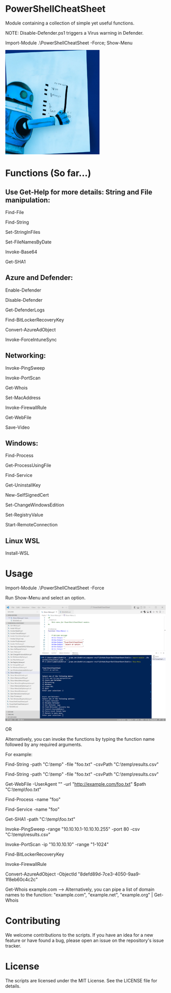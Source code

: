 # PowerShellCheatSheet
Module containing a collection of simple yet useful functions. 

NOTE: Disable-Defender.ps1 triggers a Virus warning in Defender. 

Import-Module .\PowerShellCheatSheet -Force; Show-Menu


![logo](https://github.com/gromedev/PowerShellCheatSheet/blob/main/Assets/logo.png)


# Functions (So far...)

Use Get-Help for more details:
String and File manipulation:
-----------------------------
  Find-File

  Find-String

  Set-StringInFiles

  Set-FileNamesByDate

  Invoke-Base64

  Get-SHA1



Azure and Defender:
-----------------------------
  Enable-Defender

  Disable-Defender

  Get-DefenderLogs

  Find-BitLockerRecoveryKey

  Convert-AzureAdObject

  Invoke-ForceIntuneSync


Networking:
-----------------------------
Invoke-PingSweep

Invoke-PortScan

Get-Whois

Set-MacAddress

Invoke-FirewallRule

Get-WebFile

Save-Video


Windows:
-----------------------------
Find-Process

Get-ProcessUsingFile

Find-Service

Get-UninstallKey

New-SelfSignedCert

Set-ChangeWindowsEdition

Set-RegistryValue

Start-RemoteConnection

Linux WSL
-----------------------------
  Install-WSL




# Usage

Import-Module .\PowerShellCheatSheet -Force

Run Show-Menu and select an option. 

![usage](https://github.com/gromedev/PowerShellCheatSheet/blob/main/Assets/usage.png)

OR

Alternatively, you can invoke the functions by typing the function name followed by any required arguments.

For example:

  Find-String -path "C:\temp" -file "foo.txt" -csvPath "C:\temp\results.csv"
  
  Find-String -path "C:\temp" -file "foo.txt" -csvPath "C:\temp\results.csv"
  
Get-WebFile -UserAgent "" -url "http://example.com/foo.txt" $path "C:\temp\foo.txt"

Find-Process -name "foo"

Find-Service -name "foo"

Get-SHA1 -path "C:\temp\foo.txt"

Invoke-PingSweep -range "10.10.10.1-10.10.10.255" -port 80 -csv "C:\temp\results.csv"

Invoke-PortScan -ip "10.10.10.10" -range "1-1024"

Find-BitLockerRecoveryKey 

Invoke-FirewallRule 

Convert-AzureAdObject -ObjectId "8defd89d-7ce3-4050-9aa9-1f8eb60c4c2c"

Get-Whois example.com --> Alternatively, you can pipe a list of domain names to the function: "example.com", "example.net", "example.org" | Get-Whois



# Contributing
We welcome contributions to the scripts. If you have an idea for a new feature or have found a bug, please open an issue on the repository's issue tracker.

# License
The scripts are licensed under the MIT License. See the LICENSE file for details.
